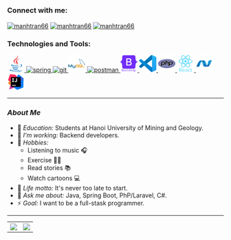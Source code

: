 <h3 align="left">Connect with me:</h3>
<p align="left">
<a href="https://www.facebook.com/profile.php?id=100023366718276" target="blank"><img align="center" src="https://raw.githubusercontent.com/rahuldkjain/github-profile-readme-generator/master/src/images/icons/Social/facebook.svg" alt="manhtran66" height="30" width="40" /></a>
<a href="https://www.linkedin.com/in/m%E1%BA%A1nh-tr%E1%BA%A7n-b00632290/" target="blank"><img align="center" src="https://raw.githubusercontent.com/rahuldkjain/github-profile-readme-generator/master/src/images/icons/Social/linked-in-alt.svg" alt="manhtran66" height="30" width="40" /></a>
<a href="https://leetcode.com/u/mastermanh66/" target="blank"><img align="center" src="https://raw.githubusercontent.com/rahuldkjain/github-profile-readme-generator/master/src/images/icons/Social/leet-code.svg" alt="manhtran66" height="30" width="40" /></a>
</p>

<h3 align="left">Technologies and Tools:</h3>
<p align="left"> 
<a href="https://www.java.com" target="_blank" rel="noreferrer"> <img src="https://raw.githubusercontent.com/devicons/devicon/master/icons/java/java-original.svg" alt="java" width="40" height="40"/> </a>
<a href="https://spring.io/" target="_blank" rel="noreferrer"> <img src="https://www.vectorlogo.zone/logos/springio/springio-icon.svg" alt="spring" width="40" height="40"/> </a>
<a href="https://git-scm.com/" target="_blank" rel="noreferrer"> <img src="https://www.vectorlogo.zone/logos/git-scm/git-scm-icon.svg" alt="git" width="40" height="40"/> </a>
<a href="https://www.mysql.com/" target="_blank" rel="noreferrer"> <img src="https://raw.githubusercontent.com/devicons/devicon/master/icons/mysql/mysql-original-wordmark.svg" alt="mysql" width="40" height="40"/> </a>
<a href="https://postman.com" target="_blank" rel="noreferrer"> <img src="https://www.vectorlogo.zone/logos/getpostman/getpostman-icon.svg" alt="postman" width="40" height="40"/> </a>
<a href="https://getbootstrap.com" target="_blank" rel="noreferrer"> <img src="https://raw.githubusercontent.com/devicons/devicon/master/icons/bootstrap/bootstrap-plain-wordmark.svg" alt="bootstrap" width="40" height="40"/> </a>
<a href="https://code.visualstudio.com/" target="_blank" rel="noreferrer"> <img src="https://raw.githubusercontent.com/devicons/devicon/master/icons/vscode/vscode-original.svg" alt="vscode" width="40" height="40"/> </a>
<a href="https://www.php.net/" target="_blank" rel="noreferrer"> <img src="https://raw.githubusercontent.com/devicons/devicon/master/icons/php/php-original.svg" alt="php" width="40" height="40"/> </a>
<a href="https://reactjs.org/" target="_blank" rel="noreferrer"> <img src="https://raw.githubusercontent.com/devicons/devicon/master/icons/react/react-original-wordmark.svg" alt="react" width="40" height="40"/> </a>
<a href="https://dotnet.microsoft.com/" target="_blank" rel="noreferrer"> <img src="https://raw.githubusercontent.com/devicons/devicon/master/icons/dot-net/dot-net-original.svg" alt="aspnetcore" width="40" height="40"/></a>
<a href="https://www.jetbrains.com/idea/" target="_blank" rel="noreferrer"> <img src="https://raw.githubusercontent.com/devicons/devicon/master/icons/intellij/intellij-original.svg" alt="intellij" width="40" height="40"/></a>
</p>

---

### <i>About Me</i>

-  🔭  *Education:* Students at Hanoi University of Mining and Geology.
-  🌱  *I'm working:* Backend developers.
-  👯  *Hobbies:*
      -  Listening to music 🎧
      -  Exercise 🏋️‍♂️
      -  Read stories 📚
      -  Watch cartoons 💻
-  🤔  *Life motto:* It's never too late to start.
-  💬  *Ask me about:* Java, Spring Boot, PhP/Laravel, C#.
-  ⚡  *Goal:* I want to be a full-stask programmer.

---

<table align="center">
  <tr>
    <td>
     <img width="780px" align="center" src="https://github-readme-stats.vercel.app/api/top-langs/?username=MasterManh66&hide=c%23,powershell,Mathematica,Ruby,Objective-C,Objective-C%2b%2b,Cuda&title_color=61dafb&text_color=ffffff&icon_color=61dafb&bg_color=20232a&langs_count=8&layout=compact&border_color=61dafb&hide_border=true" />
    </td>
    <td>
       <img align="center" width="1000px" src="https://github-readme-stats.vercel.app/api?username=MasterManh66&show_icons=true&theme=react&border_color=61dafb&hide_border=true&rank_icon=github&include_all_commits=true" />
    </td>
  </tr>
</table>

